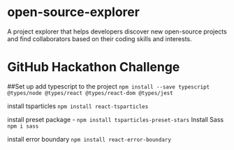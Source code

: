 # open-source-explorer

A project explorer that helps developers discover new open-source projects and find collaborators based on their coding skills and interests.

# GitHub Hackathon Challenge


##Set up
add typescript to the project 
`npm install --save typescript @types/node @types/react @types/react-dom @types/jest`

install tsparticles
`npm install react-tsparticles`


install preset package - `npm install tsparticles-preset-stars`
Install Sass
`npm i sass` 


install error boundary 
`npm install react-error-boundary`

